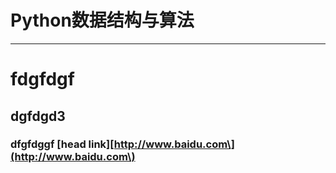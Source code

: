 # Python数据结构与算法

---

# fdgfdgf

## dgfdgd3

### dfgfdggf \[head link\][http://www.baidu.com\](http://www.baidu.com\)



